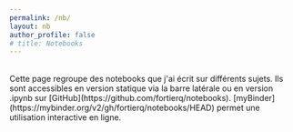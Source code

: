```yaml
---
permalink: /nb/
layout: nb
author_profile: false
# title: Notebooks
---
```


<br>
Cette page regroupe des notebooks que j'ai écrit sur différents sujets.  
Ils sont accessibles en version statique via la barre latérale ou en version .ipynb sur [GitHub](https://github.com/fortierq/notebooks).  
[myBinder](https://mybinder.org/v2/gh/fortierq/notebooks/HEAD) permet une utilisation interactive en ligne.

